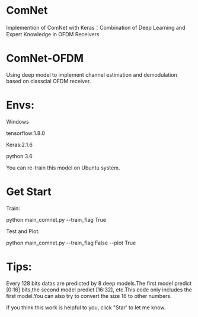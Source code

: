 # ComNet
Implemention of ComNet with Keras：Combination of Deep Learning and Expert Knowledge in OFDM Receivers


# ComNet-OFDM
Using deep model to implement channel estimation and demodulation based on classcial OFDM receiver. 


# Envs:
Windows


tensorflow:1.8.0


Keras:2.1.6


python:3.6


You can re-train this model on Ubuntu system.


# Get Start
Train:


python main_comnet.py --train_flag True 


Test and Plot:


python main_comnet.py --train_flag False --plot True


# Tips:


Every 128 bits datas are predicted by 8 deep models.The first model predict [0:16] bits,the second model predict [16:32], etc.This code only includes the first model.You can also try to convert the size 16 to other numbers.


If you think this work is helpful to you, click "Star' to let me know.

